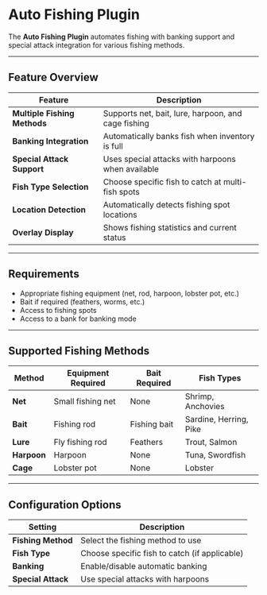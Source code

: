 # Auto Fishing Plugin

The **Auto Fishing Plugin** automates fishing with banking support and special attack integration for various fishing methods.

---

## Feature Overview

| Feature                    | Description                                                    |
|----------------------------|----------------------------------------------------------------|
| **Multiple Fishing Methods** | Supports net, bait, lure, harpoon, and cage fishing        |
| **Banking Integration**    | Automatically banks fish when inventory is full               |
| **Special Attack Support** | Uses special attacks with harpoons when available            |
| **Fish Type Selection**    | Choose specific fish to catch at multi-fish spots            |
| **Location Detection**     | Automatically detects fishing spot locations                  |
| **Overlay Display**        | Shows fishing statistics and current status                   |

---

## Requirements

- Appropriate fishing equipment (net, rod, harpoon, lobster pot, etc.)
- Bait if required (feathers, worms, etc.)
- Access to fishing spots
- Access to a bank for banking mode

---

## Supported Fishing Methods

| Method   | Equipment Required | Bait Required | Fish Types |
|----------|-------------------|---------------|------------|
| **Net**  | Small fishing net | None          | Shrimp, Anchovies |
| **Bait** | Fishing rod       | Fishing bait  | Sardine, Herring, Pike |
| **Lure** | Fly fishing rod   | Feathers      | Trout, Salmon |
| **Harpoon** | Harpoon        | None          | Tuna, Swordfish |
| **Cage** | Lobster pot       | None          | Lobster |

---

## Configuration Options

| Setting              | Description                                        |
|----------------------|----------------------------------------------------|
| **Fishing Method**   | Select the fishing method to use                  |
| **Fish Type**        | Choose specific fish to catch (if applicable)     |
| **Banking**          | Enable/disable automatic banking                   |
| **Special Attack**   | Use special attacks with harpoons                  |

